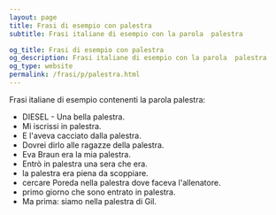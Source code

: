 ```yaml
---
layout: page
title: Frasi di esempio con palestra 
subtitle: Frasi italiane di esempio con la parola  palestra

og_title: Frasi di esempio con palestra 
og_description: Frasi italiane di esempio con la parola  palestra
og_type: website
permalink: /frasi/p/palestra.html
---
```


Frasi italiane di esempio contenenti la parola palestra:


- DIESEL - Una bella palestra.
- Mi iscrissi in palestra.
- E l'aveva cacciato dalla palestra.
- Dovrei dirlo alle ragazze della palestra.
- Eva Braun era la mia palestra.
- Entrò in palestra una sera che era.
- la palestra era piena da scoppiare.
- cercare Poreda nella palestra dove faceva l'allenatore.
- primo giorno che sono entrato in palestra.
- Ma prima: siamo nella palestra di Gil.
